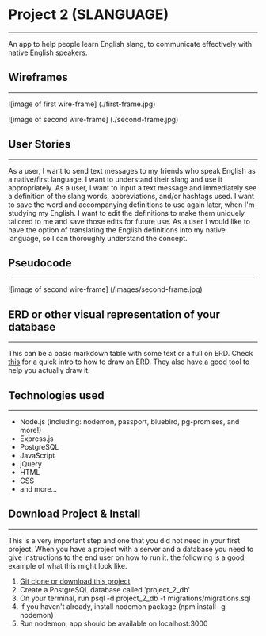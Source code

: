 # Project 2 (SLANGUAGE)
-----------------------

An app to help people learn English slang, to communicate effectively with native English speakers.

## Wireframes
----------

![image of first wire-frame]
(./first-frame.jpg)

![image of second wire-frame]
(./second-frame.jpg)

## User Stories
------------
As a user, I want to send text messages to my friends who speak English as a native/first language. I want to understand their slang and use it appropriately. As a user, I want to input a text message and immediately see a definition of the slang words, abbreviations, and/or hashtags used. I want to save the word and accompanying definitions to use again later, when I'm studying my English. I want to edit the definitions to make them uniquely tailored to me and save those edits for future use. As a user I would like to have the option of translating the English definitions into my native language, so I can thoroughly understand the concept. 

## Pseudocode
----------
![image of second wire-frame]
(/images/second-frame.jpg)

## ERD or other visual representation of your database
---
This can be a basic markdown table with some text or a full on ERD. Check [this](https://www.lucidchart.com/pages/how-to-draw-ERD) for a quick intro to how to draw an ERD. They also have a good tool to help you actually draw it.

## Technologies used
-----------
* Node.js (including: nodemon, passport, bluebird, pg-promises, and more!)
* Express.js
* PostgreSQL
* JavaScript
* jQuery
* HTML
* CSS
* and more...

## Download Project & Install
----------------

This is a very important step and one that you did not need in your first project. When you have a project with a server and a database you need to give instructions to the end user on how to run it. the following is a good example of what this might look like.

1. [Git clone or download this project]('https://github.com/andres-maza/project-2')
2. Create a PostgreSQL database called 'project_2_db'
3. On your terminal, run psql -d project_2_db -f migrations/migrations.sql
4. If you haven't already, install nodemon package (npm install -g nodemon)
5. Run nodemon, app should be available on localhost:3000